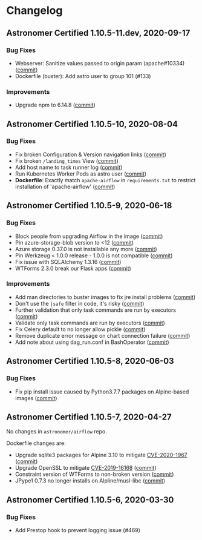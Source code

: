 # Changelog

Astronomer Certified 1.10.5-11.dev, 2020-09-17
----------------------------------------------

### Bug Fixes
- Webserver: Sanitize values passed to origin param (apache#10334) ([commit](https://github.com/astronomer/airflow/commit/4eda6ba))
- Dockerfile (buster): Add astro user to group 101 (#133)

### Improvements
- Upgrade npm to 6.14.8 ([commit](https://github.com/astronomer/airflow/commit/054e118))

Astronomer Certified 1.10.5-10, 2020-08-04
----------------------------------------------

### Bug Fixes
- Fix broken Configuration & Version navigation links ([commit](https://github.com/astronomer/airflow/commit/21de28e))
- Fix broken `/landing_times` View ([commit](https://github.com/astronomer/airflow/commit/6567df3))
- Add host name to task runner log ([commit](https://github.com/astronomer/airflow/commit/2696f87))
- Run Kubernetes Worker Pods as astro user ([commit](https://github.com/astronomer/ap-airflow/commit/f6819a4))
- **Dockerfile**: Exactly match `apache-airflow` in `requirements.txt` to restrict installation of 'apache-airflow' ([commit](https://github.com/astronomer/ap-airflow/commit/c2536db))

Astronomer Certified 1.10.5-9, 2020-06-18
--------------------------------------------

### Bug Fixes

- Block people from upgrading Airflow in the image ([commit](https://github.com/astronomer/ap-airflow/commit/bf517ea))
- Pin azure-storage-blob version to <12 ([commit](https://github.com/astronomer/airflow/commit/1794ea0))
- Azure storage 0.37.0 is not installable any more ([commit](https://github.com/astronomer/airflow/commit/cf9be33c))
- Pin Werkzeug < 1.0.0 release - 1.0.0 is not compatible ([commit](https://github.com/astronomer/airflow/commit/8a7549c5ff))
- Fix issue with SQLAlchemy 1.3.16 ([commit](https://github.com/astronomer/airflow/commit/a437cff))
- WTForms 2.3.0 break our Flask apps ([commit](https://github.com/astronomer/airflow/commit/3c74c75))

### Improvements

- Add man directories to buster images to fix jre install problems ([commit](https://github.com/astronomer/ap-airflow/commit/551995e))
- Don't use the `|safe` filter in code, it's risky ([commit](https://github.com/astronomer/airflow/commit/ba48ce8d72))
- Further validation that only task commands are run by executors ([commit](https://github.com/astronomer/airflow/commit/7e31614))
- Validate only task commands are run by executors ([commit](https://github.com/astronomer/airflow/commit/e2bf177))
- Fix Celery default to no longer allow pickle ([commit](https://github.com/astronomer/airflow/commit/8a3076b))
- Remove duplicate error message on chart connection failure ([commit](https://github.com/astronomer/airflow/commit/09c52d9))
- Add note about using dag_run.conf in BashOperator ([commit](https://github.com/astronomer/airflow/commit/17b4f06))

Astronomer Certified 1.10.5-8, 2020-06-03
--------------------------------------------

### Bug Fixes

- Fix pip install issue caused by Python3.7.7 packages on Alpine-based images ([commit](https://github.com/astronomer/ap-airflow/commit/6c400ad))

Astronomer Certified 1.10.5-7, 2020-04-27
--------------------------------------------

No changes in `astronomer/airflow` repo.

Dockerfile changes are:

- Upgrade sqlite3 packages for Alpine 3.10 to mitigate [CVE-2020-1967](https://cve.mitre.org/cgi-bin/cvename.cgi?name=2020-1967) ([commit](https://github.com/astronomer/ap-airflow/commit/2f29d493259cddd487bcc306b829a4ec4a74f35e))
- Upgrade OpenSSL to mitigate [CVE-2019-16168](https://cve.mitre.org/cgi-bin/cvename.cgi?name=2019-16168) ([commit](https://github.com/astronomer/ap-airflow/commit/6de11c2c87e78b7a3171d8fb222c7278fcb673c9))
- Constraint version of WTForms to non-broken version ([commit](https://github.com/astronomer/ap-airflow/commit/3cd34236f8a7214434dc313af525160133520bcb))
- JPype1 0.7.3 no longer installs on Alpline/musl-libc ([commit](https://github.com/astronomer/ap-airflow/commit/44164ba40cd1878cabeec5edc32fe0a7bb7a8e0d))


Astronomer Certified 1.10.5-6, 2020-03-30
-----------------------------------------------

### Bug Fixes

- Add Prestop hook to prevent logging issue (#469)
